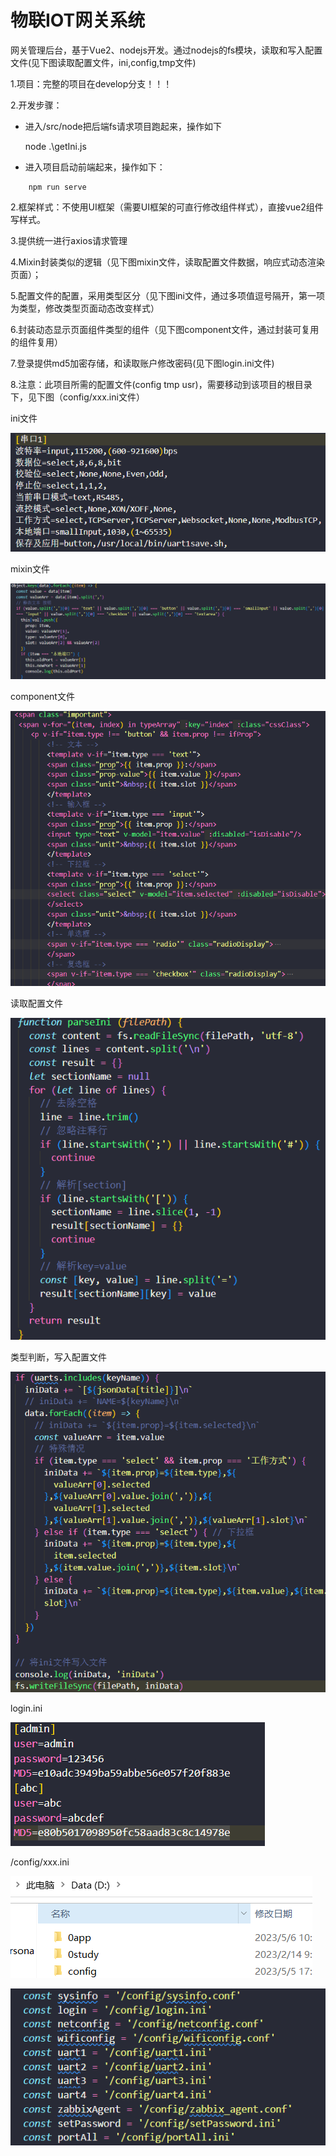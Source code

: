 

# 物联IOT网关系统

网关管理后台，基于Vue2、nodejs开发。通过nodejs的fs模块，读取和写入配置文件(见下图读取配置文件，ini,config,tmp文件)

1.项目：完整的项目在develop分支！！！

2.开发步骤：

- 进入/src/node把后端fs请求项目跑起来，操作如下

  node .\getIni.js

- 进入项目启动前端起来，操作如下：

```
    npm run serve
```

2.框架样式：不使用UI框架（需要UI框架的可直行修改组件样式），直接vue2组件写样式。

3.提供统一进行axios请求管理

4.Mixin封装类似的逻辑（见下图mixin文件，读取配置文件数据，响应式动态渲染页面）；

5.配置文件的配置，采用类型区分（见下图ini文件，通过多项值逗号隔开，第一项为类型，修改类型页面动态改变样式）

6.封装动态显示页面组件类型的组件（见下图component文件，通过封装可复用的组件复用）

7.登录提供md5加密存储，和读取账户修改密码(见下图login.ini文件)

8.注意：此项目所需的配置文件(config tmp usr)，需要移动到该项目的根目录下，见下图（config/xxx.ini文件）

ini文件

![1683704001086](assets/1683704001086.png)

mixin文件

![1683704152590](assets/1683704152590.png)

component文件

![1683704235209](assets/1683704235209.png)

读取配置文件

![1683704426907](assets/1683704426907.png)

类型判断，写入配置文件

![1683704390390](assets/1683704390390.png)

login.ini

![1683705973389](assets/1683705973389.png)

/config/xxx.ini

![1683706163932](assets/1683706163932.png)

![1683706136923](assets/1683706136923.png)